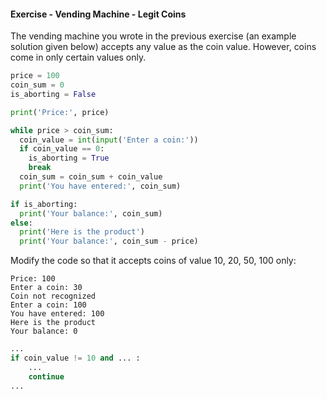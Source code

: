 #### Exercise - Vending Machine - Legit Coins

The vending machine you wrote in the previous exercise (an example solution given below) accepts any value as the coin value. However, coins come in only certain values only.
```python
price = 100
coin_sum = 0
is_aborting = False

print('Price:', price)

while price > coin_sum:
  coin_value = int(input('Enter a coin:'))
  if coin_value == 0:
    is_aborting = True
    break
  coin_sum = coin_sum + coin_value
  print('You have entered:', coin_sum)

if is_aborting:
  print('Your balance:', coin_sum)
else:
  print('Here is the product')
  print('Your balance:', coin_sum - price)
```

Modify the code so that it accepts coins of value 10, 20, 50, 100 only:

```
Price: 100
Enter a coin: 30
Coin not recognized
Enter a coin: 100
You have entered: 100
Here is the product
Your balance: 0
```

<include src="seeHint.md" boilerplate >
<span id="hint_body">

```python
...
if coin_value != 10 and ... :
    ...
    continue
...
```
</span>
</include>